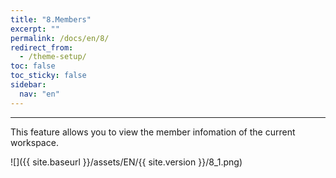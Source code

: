 ```yaml
---
title: "8.Members"
excerpt: ""
permalink: /docs/en/8/
redirect_from:
  - /theme-setup/
toc: false
toc_sticky: false
sidebar:
  nav: "en"
---
```


---
This feature allows you to view the member infomation of the current workspace.

![]({{ site.baseurl }}/assets/EN/{{ site.version }}/8_1.png)